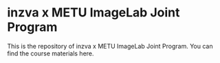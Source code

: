 # inzva x METU ImageLab Joint Program

This is the repository of inzva x METU ImageLab Joint Program. You can find the course materials here.
